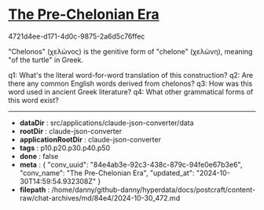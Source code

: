 # [The Pre-Chelonian Era](https://claude.ai/chat/84e4ab3e-92c3-438c-879c-94fe0e67b3e6)

4721d4ee-d171-4d0c-9875-2a6d5c76ffec

 "Chelonos" (χελώνος) is the genitive form of "chelone" (χελώνη), meaning "of the turtle" in Greek.

q1: What's the literal word-for-word translation of this construction?
q2: Are there any common English words derived from chelonos?
q3: How was this word used in ancient Greek literature?
q4: What other grammatical forms of this word exist?

---

* **dataDir** : src/applications/claude-json-converter/data
* **rootDir** : claude-json-converter
* **applicationRootDir** : claude-json-converter
* **tags** : p10.p20.p30.p40.p50
* **done** : false
* **meta** : {
  "conv_uuid": "84e4ab3e-92c3-438c-879c-94fe0e67b3e6",
  "conv_name": "The Pre-Chelonian Era",
  "updated_at": "2024-10-30T14:59:54.932308Z"
}
* **filepath** : /home/danny/github-danny/hyperdata/docs/postcraft/content-raw/chat-archives/md/84e4/2024-10-30_472.md